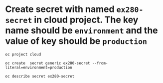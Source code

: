 # Create secret with named `ex280-secret` in cloud project. The key name should be `environment` and the value of key should be `production`
```
oc project cloud
```
```
oc create  secret generic ex280-secret --from-literal=environment=production
```

```
oc describe secret ex280-secret
```
